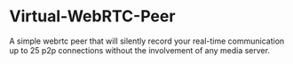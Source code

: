# Virtual-WebRTC-Peer
A simple webrtc peer that will silently record your real-time communication up to 25 p2p connections without the involvement of any media server.
